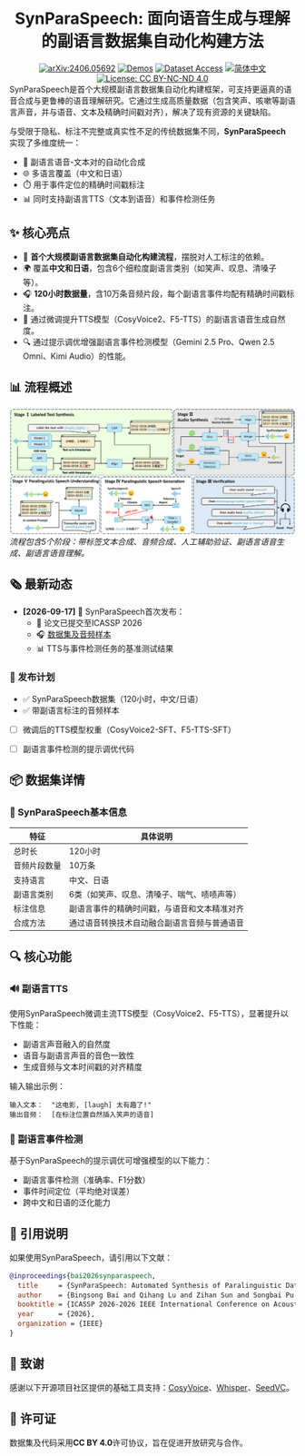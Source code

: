 <div align="center">
    <h1>
    SynParaSpeech: 面向语音生成与理解的副语言数据集自动化构建方法
    </h1>
    <p>
    <!-- 若有logo可添加：<img src="path/to/logo.png" alt="SynParaSpeech Logo" width="300"> -->
    </p>
    <a href="https://arxiv.org/abs/2406.05692"><img src="https://img.shields.io/badge/arXiv-2406.05692-red?logo=arxiv&logoColor=white" alt="arXiv:2406.05692"></a>
    <a href="https://shawnpi233.github.io/SynParaSpeech"><img src="https://img.shields.io/badge/Demos-🌐-blue" alt="Demos"></a>
    <a href="https://huggingface.co/datasets/shawnpi/SynParaSpeech"><img src="https://img.shields.io/badge/%F0%9F%A4%97%20Dataset%20Access-Download-orange" alt="Dataset Access"></a>
    <a href="README_zh.md"><img src="https://img.shields.io/badge/Language-English-green" alt="简体中文"></a>
    <a href="https://creativecommons.org/licenses/by-nc-nd/4.0/"><img src="https://img.shields.io/badge/License-CC%20BY--NC--ND%204.0-blue.svg" alt="License: CC BY-NC-ND 4.0"></a>
</div>
SynParaSpeech是首个大规模副语言数据集自动化构建框架，可支持更逼真的语音合成与更鲁棒的语音理解研究。它通过生成高质量数据（包含笑声、咳嗽等副语言声音，并与语音、文本及精确时间戳对齐），解决了现有资源的关键缺陷。

与受限于隐私、标注不完整或真实性不足的传统数据集不同，**SynParaSpeech** 实现了多维度统一：
- 🤖 副语言语音-文本对的自动化合成
- 🌐 多语言覆盖（中文和日语）
- ⏱️ 用于事件定位的精确时间戳标注
- 📊 同时支持副语言TTS（文本到语音）和事件检测任务


## ✨ 核心亮点

- 🚀 **首个大规模副语言数据集自动化构建流程**，摆脱对人工标注的依赖。  
- 🌍 覆盖**中文和日语**，包含6个细粒度副语言类别（如笑声、叹息、清嗓子等）。  
- 🎧 **120小时数据量**，含10万条音频片段，每个副语言事件均配有精确时间戳标注。  
- 🎤 通过微调提升TTS模型（CosyVoice2、F5-TTS）的副语言语音生成自然度。  
- 🔍 通过提示调优增强副语言事件检测模型（Gemini 2.5 Pro、Qwen 2.5 Omni、Kimi Audio）的性能。  


## 📊 流程概述

![SynParaSpeech流程](statics/figs/synparaspeech.png)  
*流程包含5个阶段：带标签文本合成、音频合成、人工辅助验证、副语言语音生成、副语言语音理解。*


## 🗞 最新动态

- **[2026-09-17]** 🎉 SynParaSpeech首次发布：
  - 📄 论文已提交至ICASSP 2026
  - 🎧 [数据集及音频样本](https://github.com/ShawnPi233/SynParaSpeech)
  - 📊 TTS与事件检测任务的基准测试结果


### 📅 发布计划

* ✅ SynParaSpeech数据集（120小时，中文/日语）
* ✅ 带副语言标注的音频样本
* [ ] 微调后的TTS模型权重（CosyVoice2-SFT、F5-TTS-SFT）
* [ ] 副语言事件检测的提示调优代码


## 📦 数据集详情

### 📌 SynParaSpeech基本信息

| 特征                | 具体说明                                                                 |
|---------------------|--------------------------------------------------------------------------|
| 总时长              | 120小时                                                                   |
| 音频片段数量        | 10万条                                                                    |
| 支持语言            | 中文、日语                                                                |
| 副语言类别          | 6类（如笑声、叹息、清嗓子、喘气、啧啧声等）                              |
| 标注信息            | 副语言事件的精确时间戳，与语音和文本精准对齐                              |
| 合成方法            | 通过语音转换技术自动融合副语言音频与普通语音                              |


## 🔍 核心功能

### 🔊 副语言TTS
使用SynParaSpeech微调主流TTS模型（CosyVoice2、F5-TTS），显著提升以下性能：
- 副语言声音融入的自然度
- 语音与副语言声音的音色一致性
- 生成音频与文本时间戳的对齐精度

输入输出示例：
```text
输入文本：  "这电影, [laugh] 太有趣了!"
输出音频：  [在标注位置自然插入笑声的语音]
```

### 🎯 副语言事件检测
基于SynParaSpeech的提示调优可增强模型的以下能力：
- 副语言事件检测（准确率、F1分数）
- 事件时间定位（平均绝对误差）
- 跨中文和日语的泛化能力


## 📜 引用说明

如果使用SynParaSpeech，请引用以下文献：

```bibtex
@inproceedings{bai2026synparaspeech,
  title     = {SynParaSpeech: Automated Synthesis of Paralinguistic Datasets for Speech Generation and Understanding},
  author    = {Bingsong Bai and Qihang Lu and Zihan Sun and Songbai Pu and Wenbing Yang and Yingming Gao and Ya Li and Jun Gao},
  booktitle = {ICASSP 2026-2026 IEEE International Conference on Acoustics, Speech and Signal Processing (ICASSP)},
  year      = {2026},
  organization = {IEEE}
}
```


## 🙏 致谢
感谢以下开源项目社区提供的基础工具支持：[CosyVoice](https://github.com/FunAudioLLM/CosyVoice)、[Whisper](https://github.com/openai/whisper)、[SeedVC](https://arxiv.org/abs/2411.09943)。


## 🪪 许可证

数据集及代码采用**CC BY 4.0**许可协议，旨在促进开放研究与合作。
